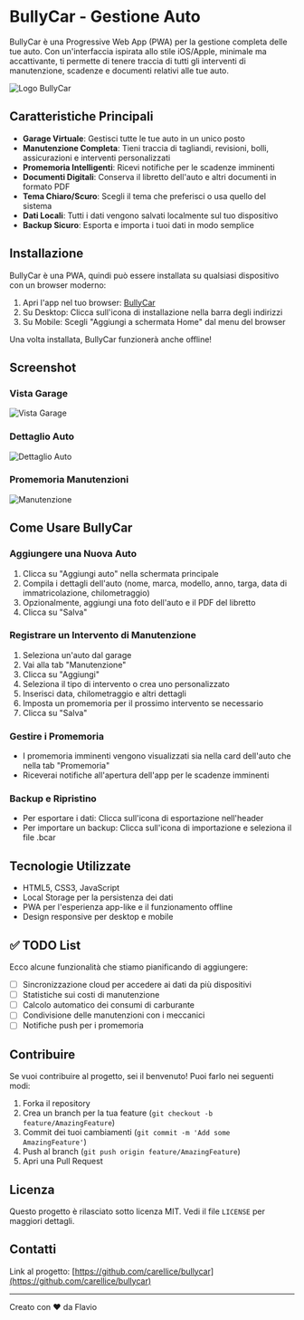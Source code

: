 # BullyCar - Gestione Auto

BullyCar è una Progressive Web App (PWA) per la gestione completa delle tue auto. Con un'interfaccia ispirata allo stile iOS/Apple, minimale ma accattivante, ti permette di tenere traccia di tutti gli interventi di manutenzione, scadenze e documenti relativi alle tue auto.

![Logo BullyCar](https://i.ibb.co/cKMm1Fd4/Designer.png) <!-- Qui uno screenshot del logo con il bulldog inglese -->

## Caratteristiche Principali

- **Garage Virtuale**: Gestisci tutte le tue auto in un unico posto
- **Manutenzione Completa**: Tieni traccia di tagliandi, revisioni, bolli, assicurazioni e interventi personalizzati
- **Promemoria Intelligenti**: Ricevi notifiche per le scadenze imminenti
- **Documenti Digitali**: Conserva il libretto dell'auto e altri documenti in formato PDF
- **Tema Chiaro/Scuro**: Scegli il tema che preferisci o usa quello del sistema
- **Dati Locali**: Tutti i dati vengono salvati localmente sul tuo dispositivo
- **Backup Sicuro**: Esporta e importa i tuoi dati in modo semplice

## Installazione

BullyCar è una PWA, quindi può essere installata su qualsiasi dispositivo con un browser moderno:

1. Apri l'app nel tuo browser: [BullyCar](https://appbullycar.netlify.app/)
2. Su Desktop: Clicca sull'icona di installazione nella barra degli indirizzi
3. Su Mobile: Scegli "Aggiungi a schermata Home" dal menu del browser

Una volta installata, BullyCar funzionerà anche offline!

## Screenshot

### Vista Garage
![Vista Garage](screenshots/garage-view.png) <!-- Screenshot della vista garage con le card delle auto -->

### Dettaglio Auto
![Dettaglio Auto](screenshots/car-detail.png) <!-- Screenshot della vista dettaglio auto con i tab -->

### Promemoria Manutenzioni
![Manutenzione](screenshots/maintenance.png) <!-- Screenshot del form di manutenzione -->

## Come Usare BullyCar

### Aggiungere una Nuova Auto
1. Clicca su "Aggiungi auto" nella schermata principale
2. Compila i dettagli dell'auto (nome, marca, modello, anno, targa, data di immatricolazione, chilometraggio)
3. Opzionalmente, aggiungi una foto dell'auto e il PDF del libretto
4. Clicca su "Salva"

### Registrare un Intervento di Manutenzione
1. Seleziona un'auto dal garage
2. Vai alla tab "Manutenzione"
3. Clicca su "Aggiungi"
4. Seleziona il tipo di intervento o crea uno personalizzato
5. Inserisci data, chilometraggio e altri dettagli
6. Imposta un promemoria per il prossimo intervento se necessario
7. Clicca su "Salva"

### Gestire i Promemoria
- I promemoria imminenti vengono visualizzati sia nella card dell'auto che nella tab "Promemoria"
- Riceverai notifiche all'apertura dell'app per le scadenze imminenti

### Backup e Ripristino
- Per esportare i dati: Clicca sull'icona di esportazione nell'header
- Per importare un backup: Clicca sull'icona di importazione e seleziona il file .bcar

## Tecnologie Utilizzate

- HTML5, CSS3, JavaScript
- Local Storage per la persistenza dei dati
- PWA per l'esperienza app-like e il funzionamento offline
- Design responsive per desktop e mobile

## ✅ TODO List

Ecco alcune funzionalità che stiamo pianificando di aggiungere:

- [ ] Sincronizzazione cloud per accedere ai dati da più dispositivi
- [ ] Statistiche sui costi di manutenzione
- [ ] Calcolo automatico dei consumi di carburante
- [ ] Condivisione delle manutenzioni con i meccanici
- [ ] Notifiche push per i promemoria

## Contribuire

Se vuoi contribuire al progetto, sei il benvenuto! Puoi farlo nei seguenti modi:

1. Forka il repository
2. Crea un branch per la tua feature (`git checkout -b feature/AmazingFeature`)
3. Commit dei tuoi cambiamenti (`git commit -m 'Add some AmazingFeature'`)
4. Push al branch (`git push origin feature/AmazingFeature`)
5. Apri una Pull Request

## Licenza

Questo progetto è rilasciato sotto licenza MIT. Vedi il file `LICENSE` per maggiori dettagli.

## Contatti

Link al progetto: [https://github.com/carellice/bullycar](https://github.com/carellice/bullycar)

---

Creato con ❤️ da Flavio
